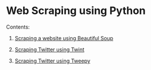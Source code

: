 # Web Scraping using Python

Contents:

1. [Scraping a website using Beautiful Soup](https://github.com/SaikatPhys/Python-Web-Scraping/blob/main/Web-scraping.ipynb)

2. [Scraping Twitter using Twint](https://github.com/SaikatPhys/Python-Web-Scraping/blob/main/twitter-scraping-using-twint.ipynb)

3. [Scraping Twitter using Tweepy](https://github.com/SaikatPhys/Python-Web-Scraping/blob/main/twitter-scraping-with-tweepy.ipynb)


